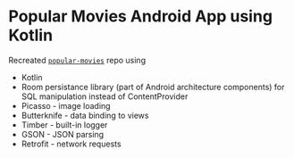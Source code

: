 # Popular Movies Android App using Kotlin

Recreated [`popular-movies`](https://github.com/coreen/popular-movies) repo using
  - Kotlin
  - Room persistance library (part of Android architecture components) for SQL manipulation instead of ContentProvider
  - Picasso - image loading
  - Butterknife - data binding to views
  - Timber - built-in logger
  - GSON - JSON parsing
  - Retrofit - network requests
